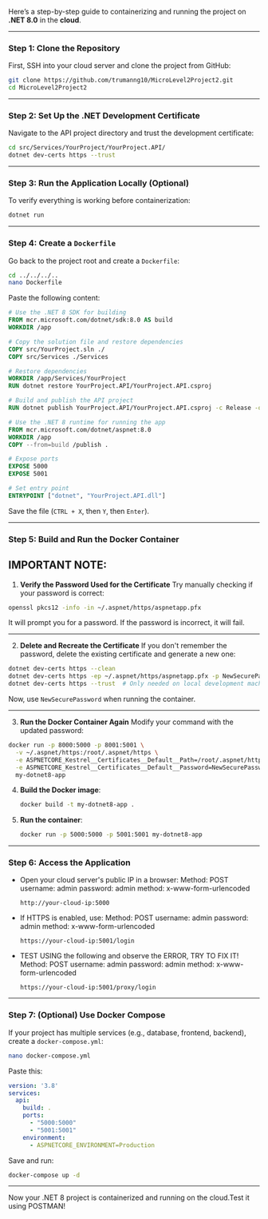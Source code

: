 Here’s a step-by-step guide to containerizing and running the project on **.NET 8.0** in the **cloud**.

---

### **Step 1: Clone the Repository**
First, SSH into your cloud server and clone the project from GitHub:

```sh
git clone https://github.com/trumanng10/MicroLevel2Project2.git
cd MicroLevel2Project2
```

---

### **Step 2: Set Up the .NET Development Certificate**
Navigate to the API project directory and trust the development certificate:

```sh
cd src/Services/YourProject/YourProject.API/
dotnet dev-certs https --trust
```

---

### **Step 3: Run the Application Locally (Optional)**
To verify everything is working before containerization:

```sh
dotnet run
```

---

### **Step 4: Create a `Dockerfile`**
Go back to the project root and create a `Dockerfile`:

```sh
cd ../../../..
nano Dockerfile
```

Paste the following content:

```dockerfile
# Use the .NET 8 SDK for building
FROM mcr.microsoft.com/dotnet/sdk:8.0 AS build
WORKDIR /app

# Copy the solution file and restore dependencies
COPY src/YourProject.sln ./
COPY src/Services ./Services

# Restore dependencies
WORKDIR /app/Services/YourProject
RUN dotnet restore YourProject.API/YourProject.API.csproj

# Build and publish the API project
RUN dotnet publish YourProject.API/YourProject.API.csproj -c Release -o /publish

# Use the .NET 8 runtime for running the app
FROM mcr.microsoft.com/dotnet/aspnet:8.0
WORKDIR /app
COPY --from=build /publish .

# Expose ports
EXPOSE 5000
EXPOSE 5001

# Set entry point
ENTRYPOINT ["dotnet", "YourProject.API.dll"]
```
Save the file (`CTRL + X`, then `Y`, then `Enter`).

---

### **Step 5: Build and Run the Docker Container**
**IMPORTANT NOTE**:
---

1. **Verify the Password Used for the Certificate**
Try manually checking if your password is correct:

```sh
openssl pkcs12 -info -in ~/.aspnet/https/aspnetapp.pfx
```

It will prompt you for a password. If the password is incorrect, it will fail.

---

2. **Delete and Recreate the Certificate**
If you don't remember the password, delete the existing certificate and generate a new one:

```sh
dotnet dev-certs https --clean
dotnet dev-certs https -ep ~/.aspnet/https/aspnetapp.pfx -p NewSecurePassword
dotnet dev-certs https --trust  # Only needed on local development machines
```

Now, use `NewSecurePassword` when running the container.

---

3. **Run the Docker Container Again**
Modify your command with the updated password:

```sh
docker run -p 8000:5000 -p 8001:5001 \
  -v ~/.aspnet/https:/root/.aspnet/https \
  -e ASPNETCORE_Kestrel__Certificates__Default__Path=/root/.aspnet/https/aspnetapp.pfx \
  -e ASPNETCORE_Kestrel__Certificates__Default__Password=NewSecurePassword \
  my-dotnet8-app
```



4. **Build the Docker image**:

   ```sh
   docker build -t my-dotnet8-app .
   ```

5. **Run the container**:

   ```sh
   docker run -p 5000:5000 -p 5001:5001 my-dotnet8-app
   ```

---

### **Step 6: Access the Application**
- Open your cloud server's public IP in a browser:
  Method: POST
  username: admin
  password: admin
  method: x-www-form-urlencoded
  ```
  http://your-cloud-ip:5000
  ```
- If HTTPS is enabled, use:
  Method: POST
  username: admin
  password: admin
  method: x-www-form-urlencoded
  ```
  https://your-cloud-ip:5001/login
  ```


- TEST USING the following and observe the ERROR, TRY TO FIX IT!
  Method: POST
  username: admin
  password: admin
  method: x-www-form-urlencoded
  ```
  https://your-cloud-ip:5001/proxy/login
  ```

---

### **Step 7: (Optional) Use Docker Compose**
If your project has multiple services (e.g., database, frontend, backend), create a `docker-compose.yml`:

```sh
nano docker-compose.yml
```

Paste this:

```yaml
version: '3.8'
services:
  api:
    build: .
    ports:
      - "5000:5000"
      - "5001:5001"
    environment:
      - ASPNETCORE_ENVIRONMENT=Production
```

Save and run:

```sh
docker-compose up -d
```

---

Now your .NET 8 project is containerized and running on the cloud.Test it using POSTMAN!


